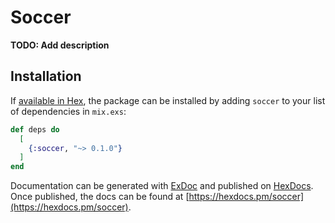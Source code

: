 # Soccer

**TODO: Add description**

## Installation

If [available in Hex](https://hex.pm/docs/publish), the package can be installed
by adding `soccer` to your list of dependencies in `mix.exs`:

```elixir
def deps do
  [
    {:soccer, "~> 0.1.0"}
  ]
end
```

Documentation can be generated with [ExDoc](https://github.com/elixir-lang/ex_doc)
and published on [HexDocs](https://hexdocs.pm). Once published, the docs can
be found at [https://hexdocs.pm/soccer](https://hexdocs.pm/soccer).

